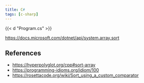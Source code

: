```yaml
---
title: C#
tags: [c-sharp]
---
```


{{< d "Program.cs" >}}

<https://docs.microsoft.com/dotnet/api/system.array.sort>

## References

- <https://hyperpolyglot.org/cpp#sort-array>
- <https://programming-idioms.org/idiom/100>
- <https://rosettacode.org/wiki/Sort_using_a_custom_comparator>
